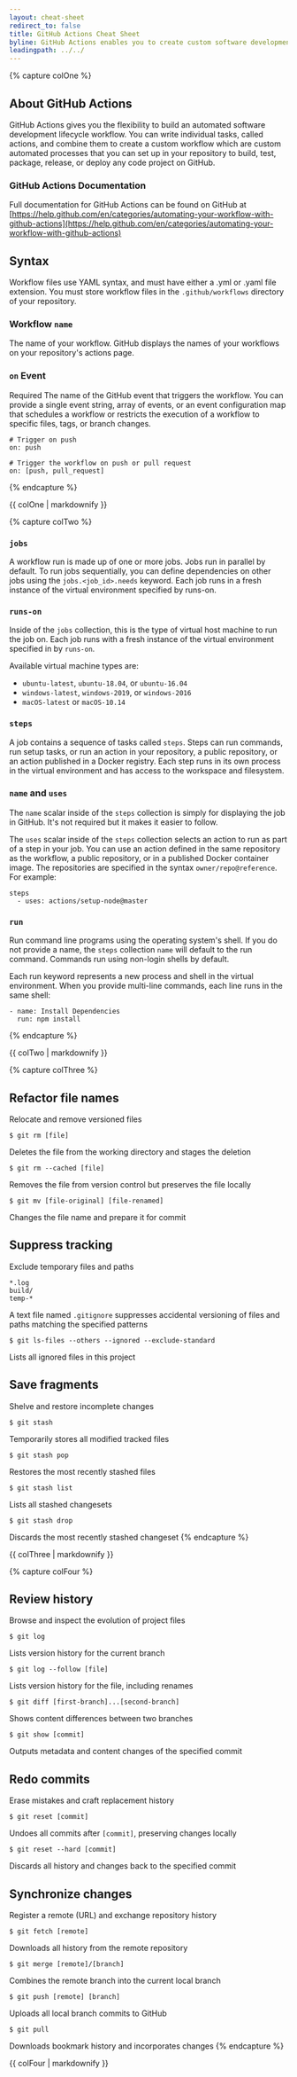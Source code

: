 ```yaml
---
layout: cheat-sheet
redirect_to: false
title: GitHub Actions Cheat Sheet
byline: GitHub Actions enables you to create custom software development lifecycle workflows directly in your GitHub repository.
leadingpath: ../../
---
```


{% capture colOne %}
## About GitHub Actions
GitHub Actions gives you the flexibility to build an automated software development lifecycle workflow. You can write individual tasks, called actions, and combine them to create a custom workflow which are custom automated processes that you can set up in your repository to build, test, package, release, or deploy any code project on GitHub.

### GitHub Actions Documentation
Full documentation for GitHub Actions can be found on GitHub at [https://help.github.com/en/categories/automating-your-workflow-with-github-actions](https://help.github.com/en/categories/automating-your-workflow-with-github-actions)

## Syntax
Workflow files use YAML syntax, and must have either a .yml or .yaml file extension. You must store workflow files in the `.github/workflows` directory of your repository.

### Workflow `name`
The name of your workflow. GitHub displays the names of your workflows on your repository's actions page.

### `on` Event
Required The name of the GitHub event that triggers the workflow. You can provide a single event string, array of events, or an event configuration map that schedules a workflow or restricts the execution of a workflow to specific files, tags, or branch changes.

```
# Trigger on push
on: push
```

```
# Trigger the workflow on push or pull request
on: [push, pull_request]
```

{% endcapture %}
<div class="col-md-6">
{{ colOne | markdownify }}
</div>


{% capture colTwo %}

### `jobs`
A workflow run is made up of one or more jobs. Jobs run in parallel by default. To run jobs sequentially, you can define dependencies on other jobs using the `jobs.<job_id>.needs` keyword. Each job runs in a fresh instance of the virtual environment specified by runs-on.

### `runs-on`
Inside of the `jobs` collection, this is the type of virtual host machine to run the job on. Each job runs with a fresh instance of the virtual environment specified in by `runs-on`.

Available virtual machine types are:

- `ubuntu-latest`, `ubuntu-18.04`, or `ubuntu-16.04`
- `windows-latest`, `windows-2019`, or `windows-2016`
- `macOS-latest` or `macOS-10.14`

### `steps`
A job contains a sequence of tasks called `steps`. Steps can run commands, run setup tasks, or run an action in your repository, a public repository, or an action published in a Docker registry. Each step runs in its own process in the virtual environment and has access to the workspace and filesystem.

### `name` and `uses`
The `name` scalar inside of the `steps` collection is simply for displaying the job in GitHub. It's not required but it makes it easier to follow.

The `uses` scalar inside of the `steps` collection selects an action to run as part of a step in your job. You can use an action defined in the same repository as the workflow, a public repository, or in a published Docker container image. The repositories are specified in the syntax `owner/repo@reference`. For example:

```
steps
  - uses: actions/setup-node@master
```

### `run`
Run command line programs using the operating system's shell. If you do not provide a name, the `steps` collection `name` will default to the run command. Commands run using non-login shells by default.

Each run keyword represents a new process and shell in the virtual environment. When you provide multi-line commands, each line runs in the same shell:

```
- name: Install Dependencies
  run: npm install
```

{% endcapture %}
<div class="col-md-6">
{{ colTwo | markdownify }}
</div>
<div class="clearfix"></div>


{% capture colThree %}
## Refactor file names
Relocate and remove versioned files


```$ git rm [file]```

Deletes the file from the working directory and stages the deletion


```$ git rm --cached [file]```

Removes the file from version control but preserves the file locally


```$ git mv [file-original] [file-renamed]```

Changes the file name and prepare it for commit

## Suppress tracking
Exclude temporary files and paths

```
*.log
build/
temp-*
```

A text file named `.gitignore` suppresses accidental versioning of files and paths matching the specified patterns


```$ git ls-files --others --ignored --exclude-standard```

Lists all ignored files in this project

## Save fragments
Shelve and restore incomplete changes


```$ git stash```

Temporarily stores all modified tracked files


```$ git stash pop```

Restores the most recently stashed files


```$ git stash list```

Lists all stashed changesets


```$ git stash drop```

Discards the most recently stashed changeset
{% endcapture %}
<div class="col-md-6">
{{ colThree | markdownify }}
</div>

{% capture colFour %}
## Review history
Browse and inspect the evolution of project files


```$ git log```

Lists version history for the current branch


```$ git log --follow [file]```

Lists version history for the file, including renames


```$ git diff [first-branch]...[second-branch]```

Shows content differences between two branches


```$ git show [commit]```

Outputs metadata and content changes of the specified commit

## Redo commits
Erase mistakes and craft replacement history


```$ git reset [commit]```

Undoes all commits after `[commit]`, preserving changes locally


```$ git reset --hard [commit]```

Discards all history and changes back to the specified commit

## Synchronize changes
Register a remote (URL) and exchange repository history


```$ git fetch [remote]```

Downloads all history from the remote repository


```$ git merge [remote]/[branch]```

Combines the remote branch into the current local branch


```$ git push [remote] [branch]```

Uploads all local branch commits to GitHub


```$ git pull```

Downloads bookmark history and incorporates changes
{% endcapture %}
<div class="col-md-6">
{{ colFour | markdownify }}
</div>
